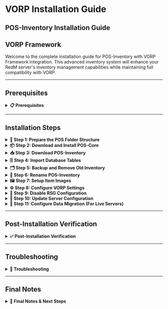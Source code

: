 # VORP Installation Guide

## POS-Inventory Installation Guide

## VORP Framework

Welcome to the complete installation guide for POS-Inventory with VORP Framework integration. This advanced inventory system will enhance your RedM server's inventory management capabilities while maintaining full compatibility with VORP.

***

## Prerequisites
<details>


<summary><strong>📋 Prerequisites</strong></summary>

Before beginning the installation process, ensure you have:

* **VORP Framework** properly installed and running
* **Server access** with file modification permissions
* **Keymaster** access for script downloads
* **Recent server backup** (highly recommended)

{% hint style="warning" %}
Always backup your server before installing new scripts. This installation will replace your existing vorp_inventory script.
{% endhint %}

</details>

***


## Installation Steps

<details>

<summary><strong>🚀 Step 1: Prepare the POS Folder Structure</strong></summary>

First, you need to create the proper folder structure for POS scripts:

1. Navigate to your server's `resources` folder
2. Check if a `[POS]` folder exists (note the square brackets)
3. If it doesn't exist, create a new folder named exactly: `[POS]`

```
server/
└── resources/
   └── [POS]/          ← Create this folder
```

{% hint style="info" %}
**Note**: The square brackets `[POS]` are essential for proper resource categorization in RedM.
{% endhint %}

</details>

<details>

<summary><strong>📦 Step 2: Download and Install POS-Core</strong></summary>

POS-Core is the foundation script required for POS-Inventory to function properly:

1. Access your **Keymaster** account
2. Download the **POS-Core** script
3. Extract the downloaded files
4. Place the `POS-Core` folder inside your `[POS]` directory

```
[POS]/
└── POS-Core/
```

</details>

<details>

<summary><strong>📥 Step 3: Download POS-Inventory</strong></summary>

Now download the main POS-Inventory script:

1. From your **Keymaster** account, download **POS-Inventory**
2. Extract the downloaded files
3. Place the `POS-Inventory` folder inside your `[POS]` directory

```
[POS]/
├── POS-Core/
└── POS-Inventory/
```

</details>

<details>

<summary><strong>🗄️ Step 4: Import Database Tables</strong></summary>

{% hint style="danger" %}
**Critical Database Step**: The script requires specific database tables to function properly.
{% endhint %}

Before proceeding with the installation, you must import the required database structure:

1. Navigate to the `[POS]/POS-Inventory/sql/` folder
2. **Open** your database management tool (phpMyAdmin, HeidiSQL, etc.)
3. **Select** your server's database
4. **Import** or **execute** the SQL file(s) found in the sql folder

```sql
-- Example: Execute the SQL file in your database
-- This will create the necessary tables for POS-Inventory
```

{% hint style="info" %}
**Database Tools**: You can use phpMyAdmin, HeidiSQL, MySQL Workbench, or the command line to execute the SQL files.
{% endhint %}

**Verify Database Import:**

* Check that new tables have been created in your database
* Look for tables with names starting with `pos_` or similar
* Ensure no errors occurred during the import process

</details>

<details>

<summary><strong>🗂️ Step 5: Backup and Remove Old Inventory</strong></summary>

{% hint style="danger" %}
**Critical Step**: Always backup your existing inventory before proceeding!
{% endhint %}

1. **Create a backup** of your current `vorp_inventory` script
   * Copy the entire `vorp_inventory` folder to a safe location
   * This allows you to restore if needed
2. **Remove the old script** from your resources folder
   * Delete or move the existing `vorp_inventory` folder from `resources/`

</details>

<details>

<summary><strong>🔄 Step 6: Rename POS-Inventory</strong></summary>

This step integrates POS-Inventory as your new inventory system:

1. Navigate to your `[POS]` folder
2. **Rename** the `POS-Inventory` folder to `vorp_inventory`
3. **Move** the renamed folder from `[POS]/` to your main `resources/` directory

```
resources/
├── [POS]/
│   └── POS-Core/
└── vorp_inventory/     ← Renamed POS-Inventory folder
```

</details>

<details>

<summary><strong>🖼️ Step 7: Setup Item Images</strong></summary>

Configure the inventory images for your items:

1. Navigate to `resources/vorp_inventory/html/img/`
2. **Create** a new folder called `items`
3. **Transfer** all your inventory item images into this new `items` folder

```
vorp_inventory/
└── html/
   └── img/
      └── items/      ← Create this folder
         ├── apple.png
         ├── bread.png
         └── ...
```

</details>

<details>

<summary><strong>⚙️ Step 8: Configure VORP Settings</strong></summary>

Enable the VORP-specific configurations:

1. Navigate to `resources/vorp_inventory/shared/configs/config.lua`
2. **Locate** the VORP configuration section
3. **Update** the following settings:

```lua
-- VORP Framework Integration Settings
Config.UseMaxWeightVORP = true      -- Use max weight from config
Config.ItemsInDatabaseVORP = true   -- Use items in database
Config.UseLoadoutTableVORP = true   -- Enable loadout table for weapons
```

{% hint style="info" %}
**Configuration Details:**

* `UseMaxWeightVORP`: Set to `true` to use config-based weight limits.
* `ItemsInDatabaseVORP`: Set to `true` to store items in database.
* `UseLoadoutTableVORP`: Set to `true` to ensure weapon scripts work properly.
{% endhint %}

</details>

<details>

<summary><strong>🚫 Step 9: Disable RSG Configuration</strong></summary>

To prevent conflicts, make sure the RSG configuration is disabled:

1. Open `resources/vorp_inventory/shared/configs/config.lua`
2. Find the following settings and ensure they are set to `false`:

```lua
Config.RSG = false
Config.RSGStores = false
```

{% hint style="warning" %}
**Important:** Both `Config.RSG` and `Config.RSGStores` must be set to `false` for proper VORP integration.
{% endhint %}

</details>

<details>

<summary><strong>🔧 Step 10: Update Server Configuration</strong></summary>

Configure your server.cfg with the proper load order:

1. Open your `server.cfg` file
2. **Locate** the `ensure vorp_inventory` line
3. **Add** `ensure POS-Core` directly after it

```cfg
# VORP Framework
ensure vorp_core
ensure vorp_inventory
ensure POS-Core          ← Add this line here
```

{% hint style="warning" %}
**Load Order is Critical:** Make sure POS-Core loads right after vorp_inventory. Check this order if you encounter console errors.
{% endhint %}

</details>

<details>

<summary><strong>🔄 Step 11: Configure Data Migration (For Live Servers)</strong></summary>

If your server is live with existing players, you'll need to migrate inventory data:

{% hint style="danger" %}
**Live Server Warning**: Only perform this step if you have active players with existing inventories.
{% endhint %}

1. Navigate to `resources/vorp_inventory/shared/configs/config.lua`
2. **Find** the migration setting:

```lua
Config.ImportInventoryVORP = false -- Default setting
```

3. **Replace** `false` with a command name in quotes:

```lua
Config.ImportInventoryVORP = 'loadOldInventory' -- Your chosen command
```

4. **Restart** your server
5. **Ensure** no players are connected
6. **Execute** the command in your server console:

```
loadOldInventory
```

7. **Wait** exactly 10 seconds for the migration to complete
8. **Change** the setting back to `false`:

```lua
Config.ImportInventoryVORP = false
```

9. **Restart** your server again

</details>

***

## Post-Installation Verification
<details>


<summary><strong>✅ Post-Installation Verification</strong></summary>

#### Testing Your Installation

1. **Start your server** and monitor the console for errors
2. **Join with a test character** and verify:
   * Inventory opens correctly
   * Items display properly
   * Weight system functions
   * Database interactions work

#### Common Success Indicators

* ✅ No console errors related to POS-Core or vorp_inventory
* ✅ Inventory UI loads without issues
* ✅ Item images display correctly
* ✅ Player inventories persist after server restart

</details>

***

## Troubleshooting

<details>


<summary><strong>🔧 Troubleshooting</strong></summary>

#### Common Issues

**Console Errors About Load Order**

* Verify POS-Core is loaded immediately after vorp_inventory
* Check that vorp_core loads before both scripts

**Missing Item Images**

* Ensure the `items` folder exists in `html/img/`
* Verify image file names match your database entries

**Database Connection Issues**

* Confirm VORP database settings are properly configured
* Check that migration (Step 10) completed successfully

**Inventory Not Opening**

* Verify the script renamed correctly to `vorp_inventory`
* Check console for JavaScript/Lua errors

#### Getting Support

If you encounter issues not covered here:

1. **Check Console**: Look for specific error messages
2. **Verify Steps**: Ensure each installation step was completed
3. **Contact Support**: Reach out with console logs and specific error descriptions

</details>

***

## Final Notes 

<details>

<summary><strong>📝 Final Notes & Next Steps</strong></summary>

{% hint style="success" %}
**Installation Complete!**\
Your POS-Inventory system is now integrated with VORP Framework and ready for use.
{% endhint %}

#### Important Reminders

* Keep your backup of the original vorp_inventory script
* Monitor server performance after installation
* Update item images as needed for new items
* Regular backups are essential for server stability

#### Next Steps

* Configure item weights in your database
* Train your staff on the new inventory features
* Customize the UI to match your server's theme

Your RedM server now has a powerful, VORP-integrated inventory system that will enhance the player experience significantly!

</details>

